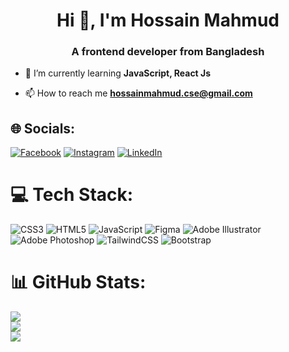 <h1 align="center">Hi 👋, I'm Hossain Mahmud</h1>
<h3 align="center">A frontend developer from Bangladesh</h3>

- 🌱 I’m currently learning **JavaScript, React Js**

- 📫 How to reach me **hossainmahmud.cse@gmail.com**


## 🌐 Socials:
[![Facebook](https://img.shields.io/badge/Facebook-%231877F2.svg?logo=Facebook&logoColor=white)](https://facebook.com/hossain.m13) [![Instagram](https://img.shields.io/badge/Instagram-%23E4405F.svg?logo=Instagram&logoColor=white)](https://instagram.com/hossain.m13) [![LinkedIn](https://img.shields.io/badge/LinkedIn-%230077B5.svg?logo=linkedin&logoColor=white)](https://linkedin.com/in/hossain-m13) 

# 💻 Tech Stack:
![CSS3](https://img.shields.io/badge/css3-%231572B6.svg?style=for-the-badge&logo=css3&logoColor=white) ![HTML5](https://img.shields.io/badge/html5-%23E34F26.svg?style=for-the-badge&logo=html5&logoColor=white) ![JavaScript](https://img.shields.io/badge/javascript-%23323330.svg?style=for-the-badge&logo=javascript&logoColor=%23F7DF1E) 	![Figma](https://img.shields.io/badge/figma-%23F24E1E.svg?style=for-the-badge&logo=figma&logoColor=white) ![Adobe Illustrator](https://img.shields.io/badge/adobeillustrator-%23FF9A00.svg?style=for-the-badge&logo=adobeillustrator&logoColor=white) ![Adobe Photoshop](https://img.shields.io/badge/adobephotoshop-%2331A8FF.svg?style=for-the-badge&logo=adobephotoshop&logoColor=white) ![TailwindCSS](https://img.shields.io/badge/tailwindcss-%2338B2AC.svg?style=for-the-badge&logo=tailwind-css&logoColor=white) ![Bootstrap](https://img.shields.io/badge/bootstrap-%23563D7C.svg?style=for-the-badge&logo=bootstrap&logoColor=white)
# 📊 GitHub Stats:
![](https://github-readme-stats.vercel.app/api?username=hossain-mahmud&theme=default&hide_border=false&include_all_commits=false&count_private=false)<br/>
![](https://github-readme-streak-stats.herokuapp.com/?user=hossain-mahmud&theme=default&hide_border=false)<br/>
![](https://github-readme-stats.vercel.app/api/top-langs/?username=hossain-mahmud&theme=default&hide_border=false&include_all_commits=false&count_private=false&layout=compact)

<!-- Proudly created with GPRM ( https://gprm.itsvg.in ) -->

